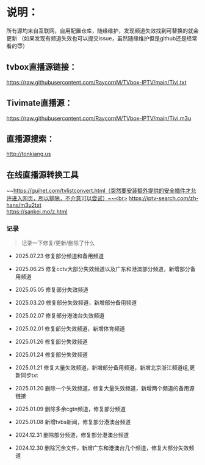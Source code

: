 # 说明：
所有源均来自互联网，自用配置仓库，随缘维护，发现频道失效找到可替换的就会更新
（如果发现有频道失效也可以提交issue，虽然随缘维护但是github还是经常看的😇）

## tvbox直播源链接：

https://raw.githubusercontent.com/RaycornM/TVbox-IPTV/main/Tivi.txt

## Tivimate直播源：

https://raw.githubusercontent.com/RaycornM/TVbox-IPTV/main/Tivi.m3u

## 直播源搜索：

http://tonkiang.us

## 在线直播源转换工具

~~https://guihet.com/tvlistconvert.html（突然要安装额外提供的安全插件才允许进入网页，所以排除，不介意可以尝试）~~<br>
https://iptv-search.com/zh-hans/m3u2txt<br>
https://sankei.mo/z.html

### 记录
>记录一下修复/更新/删除了什么
* 2025.07.23
修复部分频道和备用频道

* 2025.06.25
修复cctv大部分失效频道以及广东和港澳部分频道，新增部分备用频道

* 2025.05.05
修复部分失效频道

* 2025.03.20
修复部分失效频道，新增部分备用频道

* 2025.02.07
修复部分港澳台失效频道

* 2025.02.01
修复部分失效频道，新增体育频道

* 2025.01.26
修复部分失效频道

* 2025.01.24
修复部分失效频道

* 2025.01.21
修复大量失效频道，新增部分备用频道，新增北京浙江频道组,更新同步txt

* 2025.01.20
删除一个失效频道，修复大量失效频道，新增两个频道的备用源链接

* 2025.01.09
删除多余cgtn频道，修复部分频道

* 2025.01.08
新增tvbs新闻，修复部分港澳台频道

* 2024.12.31
删除部分频道，修复部分港澳台频道

* 2024.12.30
删除冗余文件，新增广东和港澳台几个频道，修复大部分失效频道
